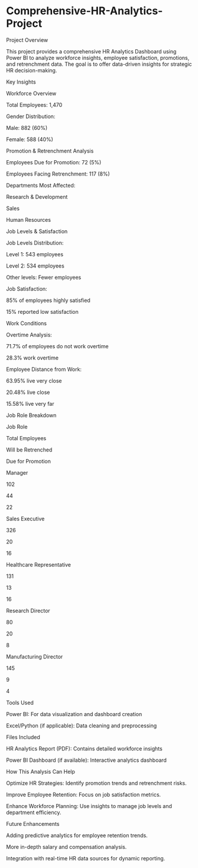 # Comprehensive-HR-Analytics-Project
Project Overview

This project provides a comprehensive HR Analytics Dashboard using Power BI to analyze workforce insights, employee satisfaction, promotions, and retrenchment data. The goal is to offer data-driven insights for strategic HR decision-making.

Key Insights

Workforce Overview

Total Employees: 1,470

Gender Distribution:

Male: 882 (60%)

Female: 588 (40%)

Promotion & Retrenchment Analysis

Employees Due for Promotion: 72 (5%)

Employees Facing Retrenchment: 117 (8%)

Departments Most Affected:

Research & Development

Sales

Human Resources

Job Levels & Satisfaction

Job Levels Distribution:

Level 1: 543 employees

Level 2: 534 employees

Other levels: Fewer employees

Job Satisfaction:

85% of employees highly satisfied

15% reported low satisfaction

Work Conditions

Overtime Analysis:

71.7% of employees do not work overtime

28.3% work overtime

Employee Distance from Work:

63.95% live very close

20.48% live close

15.58% live very far

Job Role Breakdown

Job Role

Total Employees

Will be Retrenched

Due for Promotion

Manager

102

44

22

Sales Executive

326

20

16

Healthcare Representative

131

13

16

Research Director

80

20

8

Manufacturing Director

145

9

4

Tools Used

Power BI: For data visualization and dashboard creation

Excel/Python (if applicable): Data cleaning and preprocessing

Files Included

HR Analytics Report (PDF): Contains detailed workforce insights

Power BI Dashboard (if available): Interactive analytics dashboard

How This Analysis Can Help

Optimize HR Strategies: Identify promotion trends and retrenchment risks.

Improve Employee Retention: Focus on job satisfaction metrics.

Enhance Workforce Planning: Use insights to manage job levels and department efficiency.

Future Enhancements

Adding predictive analytics for employee retention trends.

More in-depth salary and compensation analysis.

Integration with real-time HR data sources for dynamic reporting.
